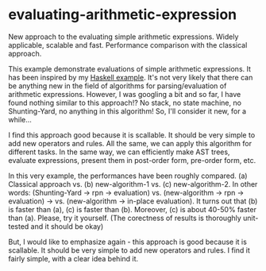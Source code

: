 # evaluating-arithmetic-expression
New approach to the evaluating simple arithmetic expressions. Widely applicable, scalable and fast. Performance comparison with the classical approach.

This example demonstrate evaluations of simple arithmetic expressions. It has been inspired by my <a href="https://github.com/sasamil/parsing-arithmetic-expression">Haskell example</a>. It's not very likely that there can be anything new in the field of algorithms for parsing/evaluation of arithmetic expressions. However, I was googling a bit and so far, I have found nothing similar to this approach!? No stack, no state machine, no Shunting-Yard, no anything in this algorithm! So, I'll consider it new, for a while...

I find this approach good because it is scallable. It should be very simple to add new operators and rules. All the same, we can apply this algorithm for different tasks. In the same way, we can efficiently make AST trees, evaluate expressions, present them in post-order form, pre-order form, etc.

In this very example, the performances have been roughly compared. (a) Classical approach vs. (b) new-algorithm-1 vs. (c) new-algorithm-2. In other words: (Shunting-Yard -> rpn -> evaluation) vs. (new-algorithm -> rpn -> evaluation) -> vs. (new-algorithm -> in-place evaluation). It turns out that (b) is faster than (a), (c) is faster than (b). Moreover, (c) is about 40-50% faster than (a). Please, try it yourself. (The corectness of results is thoroughly unit-tested and it should be okay)

But, I would like to emphasize again - this approach is good because it is scallable. It should be very simple to add new operators and rules. I find it fairly simple, with a clear idea behind it.
